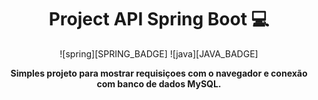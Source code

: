 [JAVA_BADGE]:https://img.shields.io/badge/java-%23ED8B00.svg?style=for-the-badge&logo=openjdk&logoColor=white
[SPRING_BADGE]: https://img.shields.io/badge/spring-%236DB33F.svg?style=for-the-badge&logo=spring&logoColor=white

<h1 align="center" style="font-weight: bold;">Project API Spring Boot 💻</h1>

<p align="center">
![spring][SPRING_BADGE]
![java][JAVA_BADGE]
</p>

<p align="center">
  <b>Simples projeto para mostrar requisiçoes com o navegador e conexão com banco de dados MySQL.</b>
</p>
